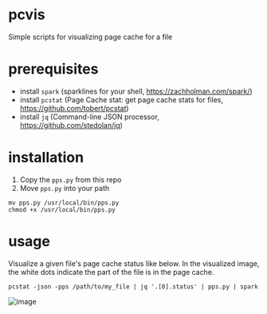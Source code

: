 # pcvis
Simple scripts for visualizing page cache for a file

# prerequisites
* install `spark` (sparklines for your shell, https://zachholman.com/spark/)
* install `pcstat` (Page Cache stat: get page cache stats for files, https://github.com/tobert/pcstat)
* install `jq` (Command-line JSON processor, https://github.com/stedolan/jq)

# installation
1. Copy the `pps.py` from this repo
2. Move `pps.py` into your path
```
mv pps.py /usr/local/bin/pps.py
chmod +x /usr/local/bin/pps.py
```

# usage
Visualize a given file's page cache status like below. In the visualized image, the white dots indicate the part of the file is in the page cache.
```
pcstat -json -pps /path/to/my_file | jq '.[0].status' | pps.py | spark
```

![image](https://user-images.githubusercontent.com/27754/140003550-64c57ea8-fea0-47b0-bb74-56b7967ee3fe.png)
